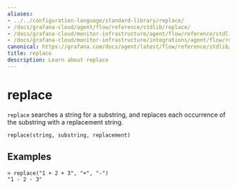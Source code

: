 ```yaml
---
aliases:
- ../../configuration-language/standard-library/replace/
- /docs/grafana-cloud/agent/flow/reference/stdlib/replace/
- /docs/grafana-cloud/monitor-infrastructure/agent/flow/reference/stdlib/replace/
- /docs/grafana-cloud/monitor-infrastructure/integrations/agent/flow/reference/stdlib/replace/
canonical: https://grafana.com/docs/agent/latest/flow/reference/stdlib/replace/
title: replace
description: Learn about replace
---
```


# replace

`replace` searches a string for a substring, and replaces each occurrence of the substring with a replacement string.

```river
replace(string, substring, replacement)
```

## Examples

```river
> replace("1 + 2 + 3", "+", "-")
"1 - 2 - 3"
```
